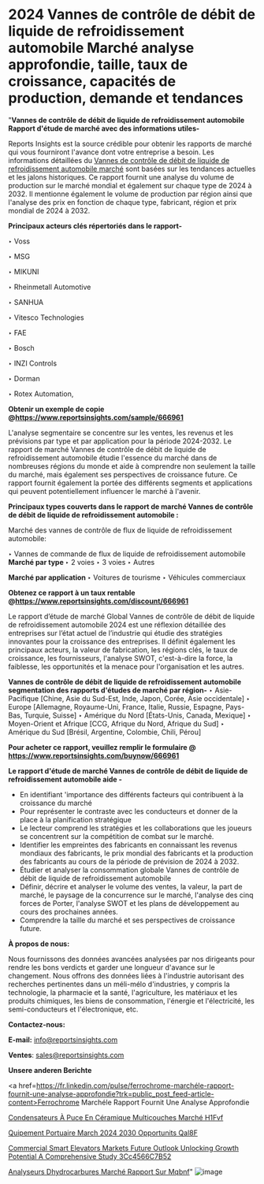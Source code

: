 # 2024 Vannes de contrôle de débit de liquide de refroidissement automobile Marché analyse approfondie, taille, taux de croissance, capacités de production, demande et tendances

 "<strong>Vannes de contrôle de débit de liquide de refroidissement automobile Rapport d'étude de marché avec des informations utiles-</strong>

Reports Insights est la source crédible pour obtenir les rapports de marché qui vous fourniront l'avance dont votre entreprise a besoin. Les informations détaillées du <a href=https://www.reportsinsights.com/sample/666961>Vannes de contrôle de débit de liquide de refroidissement automobile marché</a> sont basées sur les tendances actuelles et les jalons historiques. Ce rapport fournit une analyse du volume de production sur le marché mondial et également sur chaque type de 2024 à 2032. Il mentionne également le volume de production par région ainsi que l'analyse des prix en fonction de chaque type, fabricant, région et prix mondial de 2024 à 2032.

<b>Principaux acteurs clés répertoriés dans le rapport-</b>

‣ Voss

‣ MSG

‣ MIKUNI

‣ Rheinmetall Automotive

‣ SANHUA

‣ Vitesco Technologies

‣ FAE

‣ Bosch

‣ INZI Controls

‣ Dorman

‣ Rotex Automation,

<strong><b>Obtenir un exemple de copie @</b></strong><a href=https://www.reportsinsights.com/sample/666961><strong><b>https://www.reportsinsights.com/sample/666961</b></strong></a>

L'analyse segmentaire se concentre sur les ventes, les revenus et les prévisions par type et par application pour la période 2024-2032. Le rapport de marché Vannes de contrôle de débit de liquide de refroidissement automobile étudie l'essence du marché dans de nombreuses régions du monde et aide à comprendre non seulement la taille du marché, mais également ses perspectives de croissance future. Ce rapport fournit également la portée des différents segments et applications qui peuvent potentiellement influencer le marché à l'avenir.

<strong>Principaux types couverts dans le rapport de marché Vannes de contrôle de débit de liquide de refroidissement automobile :</strong>

Marché des vannes de contrôle de flux de liquide de refroidissement automobile:

‣  Vannes de commande de flux de liquide de refroidissement automobile <strong> Marché <strong> par type </strong> </strong>
‣ 2 voies
‣ 3 voies
‣ Autres

<strong>Marché par application </strong>
‣ Voitures de tourisme
‣ Véhicules commerciaux

<strong><b>Obtenez ce rapport à un taux rentable @</b></strong><a href=https://www.reportsinsights.com/discount/666961><strong><b>https://www.reportsinsights.com/discount/666961</b></strong></a>

Le rapport d’étude de marché Global Vannes de contrôle de débit de liquide de refroidissement automobile 2024 est une réflexion détaillée des entreprises sur l’état actuel de l’industrie qui étudie des stratégies innovantes pour la croissance des entreprises. Il définit également les principaux acteurs, la valeur de fabrication, les régions clés, le taux de croissance, les fournisseurs, l'analyse SWOT, c'est-à-dire la force, la faiblesse, les opportunités et la menace pour l'organisation et les autres.

<strong>Vannes de contrôle de débit de liquide de refroidissement automobile segmentation des rapports d'études de marché par région-</strong>
‣ Asie-Pacifique [Chine, Asie du Sud-Est, Inde, Japon, Corée, Asie occidentale]
‣ Europe [Allemagne, Royaume-Uni, France, Italie, Russie, Espagne, Pays-Bas, Turquie, Suisse]
‣ Amérique du Nord [États-Unis, Canada, Mexique]
‣ Moyen-Orient et Afrique [CCG, Afrique du Nord, Afrique du Sud]
‣ Amérique du Sud [Brésil, Argentine, Colombie, Chili, Pérou]

<strong>Pour acheter ce rapport, veuillez remplir le formulaire @   <a href=https://www.reportsinsights.com/buynow/666961>https://www.reportsinsights.com/buynow/666961</a></strong>

<strong>Le rapport d'étude de marché Vannes de contrôle de débit de liquide de refroidissement automobile aide -</strong>
<ul>
  <li>En identifiant 'importance des différents facteurs qui contribuent à la croissance du marché</li>
  <li>Pour représenter le contraste avec les conducteurs et donner de la place à la planification stratégique</li>
  <li>Le lecteur comprend les stratégies et les collaborations que les joueurs se concentrent sur la compétition de combat sur le marché.</li>
  <li>Identifier les empreintes des fabricants en connaissant les revenus mondiaux des fabricants, le prix mondial des fabricants et la production des fabricants au cours de la période de prévision de 2024 à 2032.</li>
  <li>Étudier et analyser la consommation globale Vannes de contrôle de débit de liquide de refroidissement automobile</li>
  <li>Définir, décrire et analyser le volume des ventes, la valeur, la part de marché, le paysage de la concurrence sur le marché, l'analyse des cinq forces de Porter, l'analyse SWOT et les plans de développement au cours des prochaines années.</li>
  <li>Comprendre la taille du marché et ses perspectives de croissance future.</li>
</ul>
<strong>À propos de nous:</strong>

Nous fournissons des données avancées analysées par nos dirigeants pour rendre les bons verdicts et garder une longueur d'avance sur le changement. Nous offrons des données liées à l'industrie autorisant des recherches pertinentes dans un méli-mélo d'industries, y compris la technologie, la pharmacie et la santé, l'agriculture, les matériaux et les produits chimiques, les biens de consommation, l'énergie et l'électricité, les semi-conducteurs et l'électronique, etc.

<strong>Contactez-nous:</strong>

<strong>E-mail:</strong> <a href=mailto:info@reportsinsights.com>info@reportsinsights.com</a>

<strong>Ventes</strong>: <a href=mailto:sales@reportsinsights.com>sales@reportsinsights.com</a>

<strong>Unsere anderen Berichte</strong>

<a href=https://fr.linkedin.com/pulse/ferrochrome-marchéle-rapport-fournit-une-analyse-approfondie?trk=public_post_feed-article-content>Ferrochrome Marchéle Rapport Fournit Une Analyse Approfondie</a>

<a href=https://fr.linkedin.com/pulse/condensateurs-à-puce-en-céramique-multicouches-marché-h1fvf/>Condensateurs À Puce En Céramique Multicouches Marché H1Fvf</a>

<a href=https://www.linkedin.com/pulse/%C3%A9quipement-portuaire-march%C3%A9-2024-2030-opportunit%C3%A9s-qal8f/>Quipement Portuaire March 2024 2030 Opportunits Qal8F</a>

<a href=https://medium.com/@akitotamura255/commercial-smart-elevators-markets-future-outlook-unlocking-growth-potential-a-comprehensive-study-3cc4566c7b52>Commercial Smart Elevators Markets Future Outlook Unlocking Growth Potential A Comprehensive Study 3Cc4566C7B52</a>

<a href=https://fr.linkedin.com/pulse/analyseurs-dhydrocarbures-marché-rapport-sur-mqbnf/>Analyseurs Dhydrocarbures Marché Rapport Sur Mqbnf</a>"
![image](https://github.com/daminid12/RImarketgrowth/assets/158430485/19c48d28-0a94-4125-9c55-aa2422d44950)
